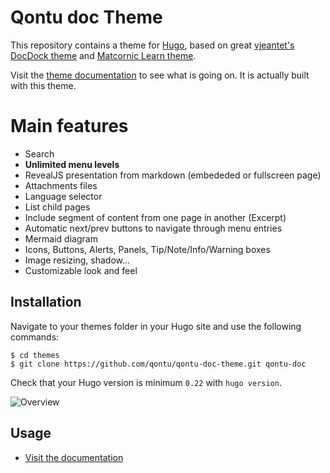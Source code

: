 # Qontu doc Theme

This repository contains a theme for [Hugo](https://gohugo.io/), based on great [vjeantet's DocDock theme](https://github.com/vjeantet/hugo-theme-docdock) and [Matcornic Learn theme](https://github.com/matcornic/hugo-theme-learn/).

Visit the [theme documentation](http://docdock.netlify.com/) to see what is going on. It is actually built with this theme.

# Main features

- Search
- **Unlimited menu levels**
- RevealJS presentation from markdown (embededed or fullscreen page)
- Attachments files
- Language selector
- List child pages
- Include segment of content from one page in another (Excerpt)
- Automatic next/prev buttons to navigate through menu entries
- Mermaid diagram
- Icons, Buttons, Alerts, Panels, Tip/Note/Info/Warning boxes
- Image resizing, shadow...
- Customizable look and feel

## Installation
Navigate to your themes folder in your Hugo site and use the following commands:
```
$ cd themes
$ git clone https://github.com/qontu/qontu-doc-theme.git qontu-doc
```

Check that your Hugo version is minimum `0.22` with `hugo version`.

![Overview](https://github.com/vjeantet/hugo-theme-docdock/raw/master/images/tn.png)

## Usage

- [Visit the documentation](http://docdock.netlify.com/)
